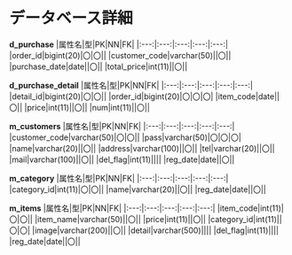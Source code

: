 #  データベース詳細
**d_purchase**
|属性名|型|PK|NN|FK|
|:---:|:---:|:---:|:---:|:---:|
|order_id|bigint(20)|〇|〇||
|customer_code|varchar(50)||〇||
|purchase_date|date||〇||
|total_price|int(11)||〇||

**d_purchase_detail**
|属性名|型|PK|NN|FK|
|:---:|:---:|:---:|:---:|:---:|
|detail_id|bigint(20)|〇|〇||
|order_id|bigint(20)|〇|〇|〇|
|item_code|date||〇||
|price|int(11)||〇||
|num|int(11)||〇||

**m_customers**
|属性名|型|PK|NN|FK|
|:---:|:---:|:---:|:---:|:---:|
|customer_code|varchar(50)|〇|〇||
|pass|varchar(50)|〇|〇|〇|
|name|varchar(20)||〇||
|address|varchar(100)||〇||
|tel|varchar(20)||〇||
|mail|varchar(100)||〇||
|del_flag|int(11)||||
|reg_date|date||〇||

**m_category**
|属性名|型|PK|NN|FK|
|:---:|:---:|:---:|:---:|:---:|
|category_id|int(11)|〇|〇||
|name|varchar(20)||〇||
|reg_date|date||〇||

**m_items**
|属性名|型|PK|NN|FK|
|:---:|:---:|:---:|:---:|:---:|
|item_code|int(11)|〇|〇||
|item_name|varchar(50)||〇||
|price|int(11)||〇||
|category_id|int(11)||〇|〇|
|image|varchar(200)||〇||
|detail|varchar(500)||||
|del_flag|int(11)||||
|reg_date|date||〇||



